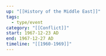 ```yaml
---
up: "[[History of the Middle East]]"
tags:
  - type/event
category: "[[Conflict]]"
start: 1967-12-23 AD
end: 1967-12-27 AD
timeline: "[[1960-1969]]"
---
```


